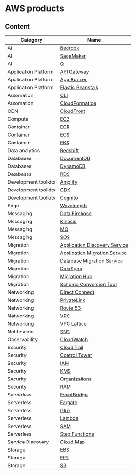# AWS products

## Content

Category             | Name
---------------------|--------------------------------------------------------------------------------
AI                   | [Bedrock](ai.md#bedrock)
AI                   | [SageMaker](ai.md#sagemaker)
AI                   | [Q](ai.md#q)
Application Platform | [API Gateway](application-platform.md#api-gateway)
Application Platform | [App Runner](application-platform.md#app-runner)
Application Platform | [Elastic Beanstalk](application-platform.md#elastic-beanstalk)
Automation           | [CLI](automation.md#cli)
Automation           | [CloudFormation](automation.md#cloudformation)
CDN                  | [CloudFront](cdn.md#cloudfront)
Compute              | [EC2](compute.md#ec2)
Container            | [ECR](container.md#ecr)
Container            | [ECS](container.md#ecs)
Container            | [EKS](container.md#eks)
Data analytics       | [Redshift](data-analytics.md#redshift)
Databases            | [DocumentDB](databases.md#documentdb)
Databases            | [DynamoDB](databases.md#dynamodb)
Databases            | [RDS](databases.md#rds)
Development toolkits | [Amplify](development-toolkits.md#amplify)
Development toolkits | [CDK](development-toolkits.md#cdk)
Development toolkits | [Cognito](development-toolkits.md#cognito)
Edge                 | [Wavelength](edge.md#wavelength)
Messaging            | [Data Firehose](messaging.md#data-firehose)
Messaging            | [Kinesis](messaging.md#kinesis)
Messaging            | [MQ](messaging.md#mq)
Messaging            | [SQS](messaging.md#sqs)
Migration            | [Application Discovery Service](migration.md#application-discovery-service)
Migration            | [Application Migration Service](migration.md#application-migration-service)
Migration            | [Database Migration Service](migration.md#database-migration-service)
Migration            | [DataSync](migration.md#datasync)
Migration            | [Migration Hub](migration.md#migration-hub)
Migration            | [Schema Conversion Tool](migration.md#schema-conversion-tool)
Networking           | [Direct Connect](networking.md#direct-connect)
Networking           | [PrivateLink](networking.md#privatelink)
Networking           | [Route 53](networking.md#privatelink)
Networking           | [VPC](networking.md#vpc)
Networking           | [VPC Lattice](networking.md#vpc-lattice)
Notification         | [SNS](notification.md#sns)
Observability        | [CloudWatch](observability.md#cloudwatch)
Security             | [CloudTrail](security.md#cloudtrail)
Security             | [Control Tower](security.md#control-tower)
Security             | [IAM](security.md#iam)
Security             | [KMS](security.md#kms)
Security             | [Organizations](security.md#organizations)
Security             | [RAM](security.md#ram)
Serverless           | [EventBridge](serverless.md#eventbridge)
Serverless           | [Fargate](serverless.md#fargate)
Serverless           | [Glue](serverless.md#glue)
Serverless           | [Lambda](serverless.md#lambda)
Serverless           | [SAM](serverless.md#sam)
Serverless           | [Step Functions](serverless.md#step-functions)
Service Discovery    | [Cloud Map](service-discovery.md#cloud-map)
Storage              | [EBS](storage.md#ebs)
Storage              | [EFS](storage.md#efs)
Storage              | [S3](storage.md#s3)
